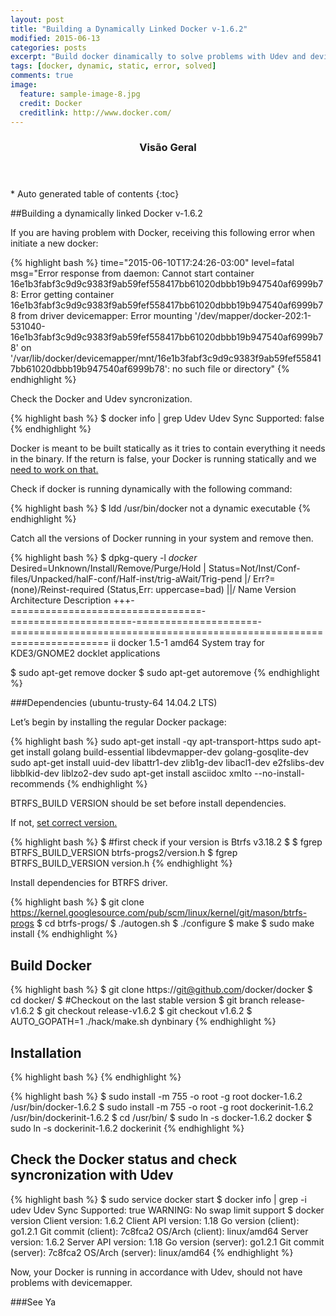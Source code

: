 ```yaml
---
layout: post
title: "Building a Dynamically Linked Docker v-1.6.2"
modified: 2015-06-13
categories: posts
excerpt: "Build docker dinamically to solve problems with Udev and devicemapper"
tags: [docker, dynamic, static, error, solved]
comments: true
image:
  feature: sample-image-8.jpg
  credit: Docker
  creditlink: http://www.docker.com/ 
---
```


<section id="table-of-contents" class="toc">
  <header>
    <h3>Visão Geral</h3>
  </header>
<div id="drawer" markdown="1">
*  Auto generated table of contents
{:toc}
</div>
</section><!-- /#table-of-contents -->

##Building a dynamically linked Docker v-1.6.2

If you are having problem with Docker, receiving this following error when initiate a new docker:

{% highlight bash %}
time="2015-06-10T17:24:26-03:00" level=fatal msg="Error response from daemon: 
Cannot start container 16e1b3fabf3c9d9c9383f9ab59fef558417bb61020dbbb19b947540af6999b78:
Error getting container 16e1b3fabf3c9d9c9383f9ab59fef558417bb61020dbbb19b947540af6999b78 from driver devicemapper: 
Error mounting '/dev/mapper/docker-202:1-531040-16e1b3fabf3c9d9c9383f9ab59fef558417bb61020dbbb19b947540af6999b78' 
on '/var/lib/docker/devicemapper/mnt/16e1b3fabf3c9d9c9383f9ab59fef558417bb61020dbbb19b947540af6999b78': no such file or directory" 
{% endhighlight %}

Check the Docker and Udev syncronization.

{% highlight bash %}
$ docker info | grep Udev
Udev Sync Supported: false
{% endhighlight %}

Docker is meant to be built statically as it tries to contain everything it needs in the binary. If the return is false, your Docker is running statically and we <a href="https://github.com/docker/docker/issues/4036#issuecomment-111174341"> need to work on that.</a> 

Check if docker is running dynamically with the following command:

{% highlight bash %}
$ ldd /usr/bin/docker
not a dynamic executable
{% endhighlight %}

Catch all the versions of Docker running in your system and remove then.

{% highlight bash %}
$ dpkg-query -l *docker*
Desired=Unknown/Install/Remove/Purge/Hold
| Status=Not/Inst/Conf-files/Unpacked/halF-conf/Half-inst/trig-aWait/Trig-pend
|/ Err?=(none)/Reinst-required (Status,Err: uppercase=bad)
||/ Name                              Version               Architecture          Description
+++-=================================-=====================-=====================-=======================================================================
ii  docker                            1.5-1                 amd64                 System tray for KDE3/GNOME2 docklet applications

$ sudo apt-get remove docker
$ sudo apt-get autoremove
{% endhighlight %}

###Dependencies (ubuntu-trusty-64 14.04.2 LTS)

Let’s begin by installing the regular Docker package:

{% highlight bash %}
sudo apt-get install -qy apt-transport-https
sudo apt-get install golang build-essential libdevmapper-dev golang-gosqlite-dev
sudo apt-get install uuid-dev libattr1-dev zlib1g-dev libacl1-dev e2fslibs-dev libblkid-dev liblzo2-dev
sudo apt-get install asciidoc xmlto --no-install-recommends
{% endhighlight %}

BTRFS_BUILD VERSION should be set before install dependencies.

If not, <a href="https://git.kernel.org/cgit/linux/kernel/git/kdave/btrfs-progs.git/tree/version.h.in"> set correct version.</a>

{% highlight bash %}
$ #first check if your version is Btrfs v3.18.2
$ 
$ fgrep BTRFS_BUILD_VERSION btrfs-progs2/version.h
$ fgrep BTRFS_BUILD_VERSION version.h
{% endhighlight %}

Install dependencies for BTRFS driver.

{% highlight bash %}
$ git clone https://kernel.googlesource.com/pub/scm/linux/kernel/git/mason/btrfs-progs
$ cd btrfs-progs/
$ ./autogen.sh
$ ./configure
$ make
$ sudo make install
{% endhighlight %}

## Build Docker

{% highlight bash %}
$ git clone https://git@github.com/docker/docker
$ cd docker/
$ #Checkout on the last stable version
$ git branch release-v1.6.2
$ git checkout release-v1.6.2
$ git checkout v1.6.2
$ AUTO_GOPATH=1 ./hack/make.sh dynbinary
{% endhighlight %}

## Installation

{% highlight bash %}
{% endhighlight %}

{% highlight bash %}
$ sudo install -m 755 -o root -g root docker-1.6.2 /usr/bin/docker-1.6.2
$ sudo install -m 755 -o root -g root dockerinit-1.6.2 /usr/bin/dockerinit-1.6.2
$ cd /usr/bin/
$ sudo ln -s docker-1.6.2 docker
$ sudo ln -s dockerinit-1.6.2 dockerinit
{% endhighlight %}

## Check the Docker status and check syncronization with Udev

{% highlight bash %}
$ sudo service docker start
$ docker info | grep -i udev
Udev Sync Supported: true
WARNING: No swap limit support
$ docker version
Client version: 1.6.2
Client API version: 1.18
Go version (client): go1.2.1
Git commit (client): 7c8fca2
OS/Arch (client): linux/amd64
Server version: 1.6.2
Server API version: 1.18
Go version (server): go1.2.1
Git commit (server): 7c8fca2
OS/Arch (server): linux/amd64
{% endhighlight %}


Now, your Docker is running in accordance with Udev, should not have problems with devicemapper.

###See Ya




